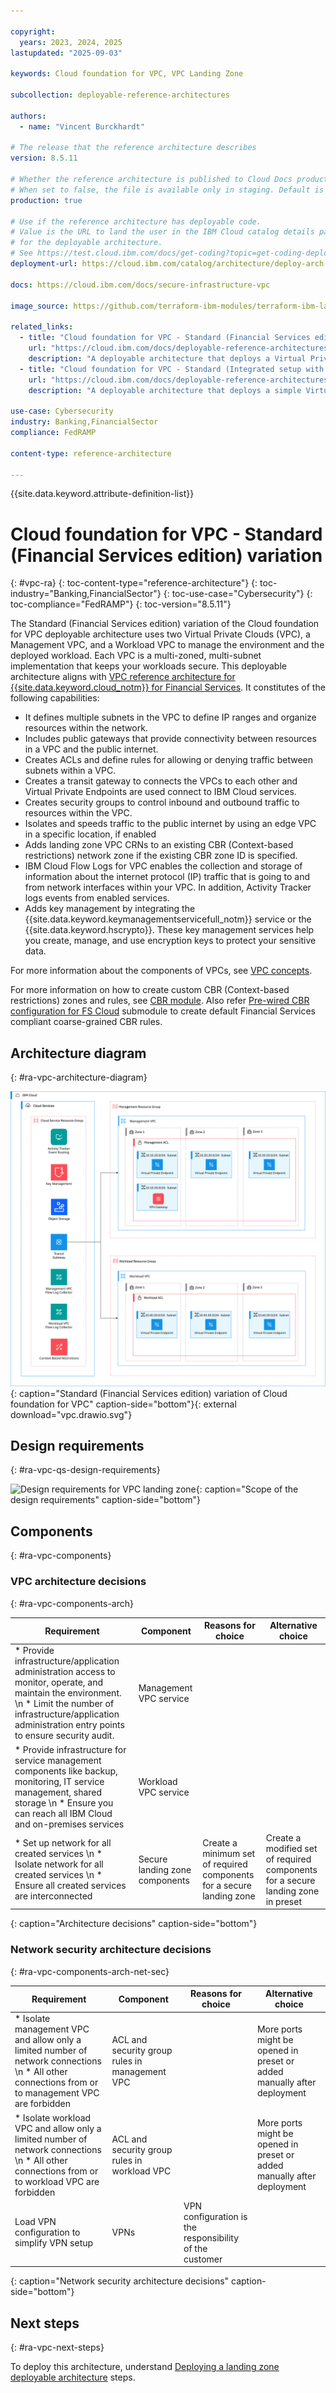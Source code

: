 ```yaml
---

copyright:
  years: 2023, 2024, 2025
lastupdated: "2025-09-03"

keywords: Cloud foundation for VPC, VPC Landing Zone

subcollection: deployable-reference-architectures

authors:
  - name: "Vincent Burckhardt"

# The release that the reference architecture describes
version: 8.5.11

# Whether the reference architecture is published to Cloud Docs production.
# When set to false, the file is available only in staging. Default is false.
production: true

# Use if the reference architecture has deployable code.
# Value is the URL to land the user in the IBM Cloud catalog details page
# for the deployable architecture.
# See https://test.cloud.ibm.com/docs/get-coding?topic=get-coding-deploy-button
deployment-url: https://cloud.ibm.com/catalog/architecture/deploy-arch-ibm-slz-vpc-9fc0fa64-27af-4fed-9dce-47b3640ba739-global

docs: https://cloud.ibm.com/docs/secure-infrastructure-vpc

image_source: https://github.com/terraform-ibm-modules/terraform-ibm-landing-zone/blob/main/reference-architectures/vpc.drawio.svg

related_links:
  - title: "Cloud foundation for VPC - Standard (Financial Services edition) variation"
    url: "https://cloud.ibm.com/docs/deployable-reference-architectures?topic=deployable-reference-architectures-vpc-ra"
    description: "A deployable architecture that deploys a Virtual Private Cloud (VPC) infrastructure without any compute resources and is based on the IBM Cloud for Financial Services reference."
  - title: "Cloud foundation for VPC - Standard (Integrated setup with configurable services) variation"
    url: "https://cloud.ibm.com/docs/deployable-reference-architectures?topic=deployable-reference-architectures-vpc-fully-configurable"
    description: "A deployable architecture that deploys a simple Virtual Private Cloud (VPC) infrastructure without any compute resources."

use-case: Cybersecurity
industry: Banking,FinancialSector
compliance: FedRAMP

content-type: reference-architecture

---
```


{{site.data.keyword.attribute-definition-list}}

# Cloud foundation for VPC - Standard (Financial Services edition) variation
{: #vpc-ra}
{: toc-content-type="reference-architecture"}
{: toc-industry="Banking,FinancialSector"}
{: toc-use-case="Cybersecurity"}
{: toc-compliance="FedRAMP"}
{: toc-version="8.5.11"}

The Standard (Financial Services edition) variation of the Cloud foundation for VPC deployable architecture uses two Virtual Private Clouds (VPC), a Management VPC, and a Workload VPC to manage the environment and the deployed workload. Each VPC is a multi-zoned, multi-subnet implementation that keeps your workloads secure. This deployable architecture aligns with [VPC reference architecture for {{site.data.keyword.cloud_notm}} for Financial Services](/docs/framework-financial-services?topic=framework-financial-services-vpc-architecture-about). It constitutes of the following capabilities:

- It defines multiple subnets in the VPC to define IP ranges and organize resources within the network.
- Includes public gateways that provide connectivity between resources in a VPC and the public internet.
- Creates ACLs and define rules for allowing or denying traffic between subnets within a VPC.
- Creates a transit gateway to connects the VPCs to each other and Virtual Private Endpoints are used connect to IBM Cloud services.
- Creates security groups to control inbound and outbound traffic to resources within the VPC.
- Isolates and speeds traffic to the public internet by using an edge VPC in a specific location, if enabled
- Adds landing zone VPC CRNs to an existing CBR (Context-based restrictions) network zone if the existing CBR zone ID is specified.
- IBM Cloud Flow Logs for VPC enables the collection and storage of information about the internet protocol (IP) traffic that is going to and from network interfaces within your VPC. In addition, Activity Tracker logs events from enabled services.
- Adds key management by integrating the {{site.data.keyword.keymanagementservicefull_notm}} service or the {{site.data.keyword.hscrypto}}. These key management services help you create, manage, and use encryption keys to protect your sensitive data.

For more information about the components of VPCs, see [VPC concepts](/docs/framework-financial-services?topic=framework-financial-services-vpc-architecture-concepts).

For more information on how to create custom CBR (Context-based restrictions) zones and rules, see [CBR module](https://github.com/terraform-ibm-modules/terraform-ibm-cbr). Also refer [Pre-wired CBR configuration for FS Cloud](https://github.com/terraform-ibm-modules/terraform-ibm-cbr/tree/main/modules/fscloud) submodule to create default Financial Services compliant coarse-grained CBR rules.

## Architecture diagram
{: #ra-vpc-architecture-diagram}

![Architecture diagram for the Standard variation of VPC landing zone](vpc.drawio.svg "Architecture diagram of VPC landing zone deployable architecture"){: caption="Standard (Financial Services edition) variation of Cloud foundation for VPC" caption-side="bottom"}{: external download="vpc.drawio.svg"}

## Design requirements
{: #ra-vpc-qs-design-requirements}

![Design requirements for VPC landing zone](heat-map-deploy-arch-slz-vpc-standard.svg "Design requirements"){: caption="Scope of the design requirements" caption-side="bottom"}

<!--
TODO: Add the typical use case for the architecture.
The use case might include the motivation for the architecture composition,
business challenge, or target cloud environments.
-->
## Components
{: #ra-vpc-components}

### VPC architecture decisions
{: #ra-vpc-components-arch}

| Requirement | Component | Reasons for choice | Alternative choice |
|-------------|-----------|--------------------|--------------------|
| * Provide infrastructure/application administration access to monitor, operate, and maintain the environment.  \n * Limit the number of infrastructure/application administration entry points to ensure security audit. | Management VPC service | | |
| * Provide infrastructure for service management components like backup, monitoring, IT service management, shared storage  \n * Ensure you can reach all IBM Cloud and on-premises services | Workload VPC service | | |
| * Set up network for all created services  \n * Isolate network for all created services  \n * Ensure all created services are interconnected | Secure landing zone components | Create a minimum set of required components for a secure landing zone | Create a modified set of required components for a secure landing zone in preset |
{: caption="Architecture decisions" caption-side="bottom"}

### Network security architecture decisions
{: #ra-vpc-components-arch-net-sec}

| Requirement | Component | Reasons for choice | Alternative choice |
|-------------|-----------|--------------------|--------------------|
| * Isolate management VPC and allow only a limited number of network connections  \n * All other connections from or to management VPC are forbidden | ACL and security group rules in management VPC| | More ports might be opened in preset or added manually after deployment |
| * Isolate workload VPC and allow only a limited number of network connections  \n * All other connections from or to workload VPC are forbidden | ACL and security group rules in workload VPC | | More ports might be opened in preset or added manually after deployment |
| Load VPN configuration to simplify VPN setup | VPNs | VPN configuration is the responsibility of the customer | |
{: caption="Network security architecture decisions" caption-side="bottom"}

<!--
## Compliance
{: #ra-vpc-compliance}

TODO: Decide whether to include a compliance section, and if so, add that information

_Optional section._ Feedback from users implies that architects want only the high-level compliance items and links off to control details that team members can review. Include the list of control profiles or compliance audits that this architecture meets. For controls, provide "learn more" links to the control library that is published in the IBM Cloud Docs. For audits, provide information about the compliance item.
 -->


## Next steps
{: #ra-vpc-next-steps}

To deploy this architecture, understand [Deploying a landing zone deployable architecture](/docs/secure-infrastructure-vpc?topic=secure-infrastructure-vpc-deploy) steps.
